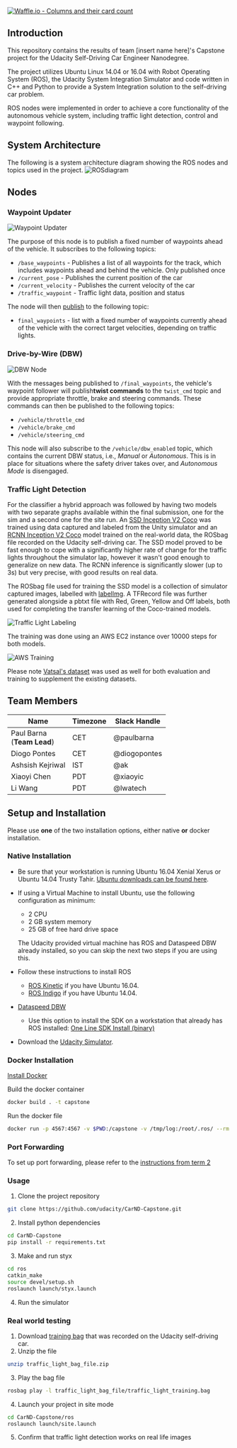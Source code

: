 [![Waffle.io - Columns and their card count](https://badge.waffle.io/paulbarna/CarND-Capstone.svg?columns=all)](https://waffle.io/paulbarna/CarND-Capstone)

## Introduction

This repository contains the results of team [insert name here]'s Capstone project for the Udacity Self-Driving Car Engineer Nanodegree.

The project utilizes Ubuntu Linux 14.04 or 16.04 with Robot Operating System (ROS), the Udacity System Integration Simulator and code written in C++ and Python to provide a System Integration solution to the self-driving car problem.

ROS nodes were implemented in order to achieve a core functionality of the autonomous vehicle system, including traffic light detection, control and waypoint following.

## System Architecture

The following is a system architecture diagram showing the ROS nodes and topics used in the project.
![ROSdiagram](imgs/ROSdiagram.png)
## Nodes

### Waypoint Updater

![Waypoint Updater](imgs/waypoint-updater-ros-graph.png)

The purpose of this node is to publish a fixed number of waypoints ahead of the vehicle. It subscribes to the following topics:

* `/base_waypoints` - Publishes a list of all waypoints for the track, which includes waypoints ahead and behind the vehicle. Only published once
* `/current_pose` - Publishes the current position of the car
* `/current_velocity` - Publishes the current velocity of the car
* `/traffic_waypoint` - Traffic light data, position and status

The node will then [publish](http://wiki.ros.org/roscpp/Overview/Publishers%20and%20Subscribers) to the following topic:

* `final_waypoints` - list with a fixed number of waypoints currently ahead of the vehicle with the correct target velocities, depending on traffic lights.

### Drive-by-Wire (DBW)

![DBW Node](imgs/dbw-node-ros-graph.png)

With the messages being published to `/final_waypoints`, the vehicle's waypoint follower will publish**twist commands** to the `twist_cmd` topic and provide appropriate throttle, brake and steering commands. These commands can then be published to the following topics:

* `/vehicle/throttle_cmd`
* `/vehicle/brake_cmd`
* `/vehicle/steering_cmd`

This node will also subscribe to the `/vehicle/dbw_enabled` topic, which contains the current DBW status, i.e., *Manual* or *Autonomous*. This is in place for situations where the safety driver takes over, and *Autonomous Mode* is disengaged. 

### Traffic Light Detection

For the classifier a hybrid approach was followed by having two models with two separate graphs available within the final submission, one for the sim and a second one for the site run. An [SSD Inception V2 Coco](http://download.tensorflow.org/models/object_detection/ssd_inception_v2_coco_2017_11_17.tar.gz) was trained using data captured and labeled from the Unity simulator and an [RCNN Inception V2 Coco](http://download.tensorflow.org/models/object_detection/faster_rcnn_inception_v2_coco_2018_01_28.tar.gz) model trained on the real-world data, the ROSbag file recorded on the Udacity self-driving car.
The SSD model proved to be fast enough to cope with a significantly higher rate of change for the traffic lights throughout the simulator lap, however it wasn't good enough to generalize on new data. The RCNN inference is significantly slower (up to 3s) but very precise, with good results on real data.

The ROSbag file used for training the SSD model is a collection of simulator captured images, labelled with [labelImg](https://tzutalin.github.io/labelImg/). A TFRecord file was further generated alongside a pbtxt file with Red, Green, Yellow and Off labels, both used for completing the transfer learning of the Coco-trained models.

![Traffic Light Labeling](imgs/Labeling_2018-10-26_11-40-16.png)

The training was done using an AWS EC2 instance over 10000 steps for both models.

![AWS Training](imgs/AWS.png)

Please note [Vatsal's dataset](https://github.com/coldKnight/TrafficLight_Detection-TensorFlowAPI#get-the-dataset) was used as well for both evaluation and training to supplement the existing datasets.


## Team Members

|     Name    |      Timezone     |     Slack Handle     |
|-------------|-------------------|------------------|
| Paul Barna <br> (**Team Lead**) | CET | @paulbarna | 
| Diogo Pontes | CET | @diogopontes |
| Ashsish Kejriwal | IST | @ak |
| Xiaoyi Chen | PDT | @xiaoyic |
| Li Wang | PDT | @lwatech |

## Setup and Installation

Please use **one** of the two installation options, either native **or** docker installation.

### Native Installation

* Be sure that your workstation is running Ubuntu 16.04 Xenial Xerus or Ubuntu 14.04 Trusty Tahir. [Ubuntu downloads can be found here](https://www.ubuntu.com/download/desktop).
* If using a Virtual Machine to install Ubuntu, use the following configuration as minimum:
  * 2 CPU
  * 2 GB system memory
  * 25 GB of free hard drive space

  The Udacity provided virtual machine has ROS and Dataspeed DBW already installed, so you can skip the next two steps if you are using this.

* Follow these instructions to install ROS
  * [ROS Kinetic](http://wiki.ros.org/kinetic/Installation/Ubuntu) if you have Ubuntu 16.04.
  * [ROS Indigo](http://wiki.ros.org/indigo/Installation/Ubuntu) if you have Ubuntu 14.04.
* [Dataspeed DBW](https://bitbucket.org/DataspeedInc/dbw_mkz_ros)
  * Use this option to install the SDK on a workstation that already has ROS installed: [One Line SDK Install (binary)](https://bitbucket.org/DataspeedInc/dbw_mkz_ros/src/81e63fcc335d7b64139d7482017d6a97b405e250/ROS_SETUP.md?fileviewer=file-view-default)
* Download the [Udacity Simulator](https://github.com/udacity/CarND-Capstone/releases).

### Docker Installation
[Install Docker](https://docs.docker.com/engine/installation/)

Build the docker container
```bash
docker build . -t capstone
```

Run the docker file
```bash
docker run -p 4567:4567 -v $PWD:/capstone -v /tmp/log:/root/.ros/ --rm -it capstone
```

### Port Forwarding
To set up port forwarding, please refer to the [instructions from term 2](https://classroom.udacity.com/nanodegrees/nd013/parts/40f38239-66b6-46ec-ae68-03afd8a601c8/modules/0949fca6-b379-42af-a919-ee50aa304e6a/lessons/f758c44c-5e40-4e01-93b5-1a82aa4e044f/concepts/16cf4a78-4fc7-49e1-8621-3450ca938b77)

### Usage

1. Clone the project repository
```bash
git clone https://github.com/udacity/CarND-Capstone.git
```

2. Install python dependencies
```bash
cd CarND-Capstone
pip install -r requirements.txt
```
3. Make and run styx
```bash
cd ros
catkin_make
source devel/setup.sh
roslaunch launch/styx.launch
```
4. Run the simulator

### Real world testing
1. Download [training bag](https://s3-us-west-1.amazonaws.com/udacity-selfdrivingcar/traffic_light_bag_file.zip) that was recorded on the Udacity self-driving car.
2. Unzip the file
```bash
unzip traffic_light_bag_file.zip
```
3. Play the bag file
```bash
rosbag play -l traffic_light_bag_file/traffic_light_training.bag
```
4. Launch your project in site mode
```bash
cd CarND-Capstone/ros
roslaunch launch/site.launch
```
5. Confirm that traffic light detection works on real life images
